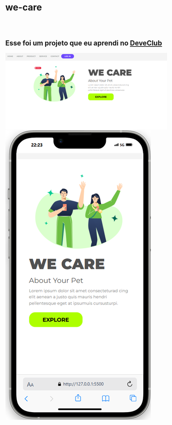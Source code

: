 <h1>we-care</h1>
<br>
<br>
<h2>Esse foi um projeto que eu aprendi no <a href="https://rodolfomori.com;br/devclub">DeveClub</a></h2>

<img src="https://github.com/jacksonmoura10/WE-CARE/blob/main/assets/desktop.png?raw=true">
<img src="https://github.com/jacksonmoura10/WE-CARE/blob/main/assets/mobile.png?raw=true">
